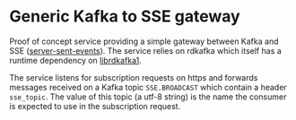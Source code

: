 # Generic Kafka to SSE gateway

Proof of concept service providing a simple gateway between 
Kafka and SSE ([server-sent-events](https://developer.mozilla.org/en-US/docs/Web/API/Server-sent_events/Using_server-sent_events)).  The service relies on rdkafka 
which itself has a runtime dependency on [librdkafka1](https://github.com/edenhill/librdkafka).

The service listens for subscription requests on https and forwards 
messages received on a Kafka topic `SSE.BROADCAST` which contain a header
`sse_topic`.  The value of this topic (a utf-8 string) is the name the 
consumer is expected to use in the subscription request.


